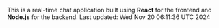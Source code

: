 This is a real-time chat application built using **React** for the frontend and **Node.js** for the backend.
Last updated: Wed Nov 20 06:11:36 UTC 2024
